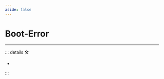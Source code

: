 ```yaml
---
aside: false
---
```

# Boot-Error

---

<!-- =================================================== -->
<!-- =================================================== -->
<!-- =================================================== -->
<!-- =================================================== -->
<!-- =================================================== -->
::: details 🛠

-

:::
